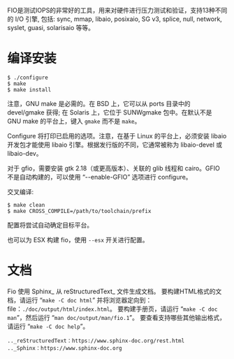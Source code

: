 
FIO是测试IOPS的非常好的工具，用来对硬件进行压力测试和验证，支持13种不同的 I/O 引擎, 包括: sync, mmap, libaio, posixaio, SG v3, splice, null, network, syslet, guasi, solarisaio 等等。 

# 编译安装

```
$ ./configure
$ make
$ make install
```

注意，GNU make 是必需的。在 BSD 上，它可以从 ports 目录中的 devel/gmake 获得; 在 Solaris 上，它位于 SUNWgmake 包中。在默认不是 GNU make 的平台上，键入 `gmake` 而不是 `make`。

Configure 将打印已启用的选项。注意，在基于 Linux 的平台上，必须安装 libaio 开发包才能使用 libaio 引擎。根据发行版的不同，它通常被称为 libaio-devel 或 libaio-dev。

对于 gfio，需要安装 gtk 2.18（或更高版本）、关联的 glib 线程和 cairo。GFIO 不是自动构建的，可以使用 “--enable-GFIO” 选项进行 configure。

交叉编译:

```
$ make clean
$ make CROSS_COMPILE=/path/to/toolchain/prefix
```

配置将尝试自动确定目标平台。

也可以为 ESX 构建 fio，使用 `--esx` 开关进行配置。

# 文档

Fio 使用 Sphinx_ 从 reStructuredText_ 文件生成文档。 要构建HTML格式的文档，请运行 “`make -C doc html`” 并将浏览器定向到：file：`./doc/output/html/index.html`。 要构建手册页，请运行 “`make -C doc man`”，然后运行 “`man doc/output/man/fio.1`”。 要查看支持哪些其他输出格式，请运行 “`make -C doc help`”。   

```
.._reStructuredText：https://www.sphinx-doc.org/rest.html
.._Sphinx：https://www.sphinx-doc.org
```

